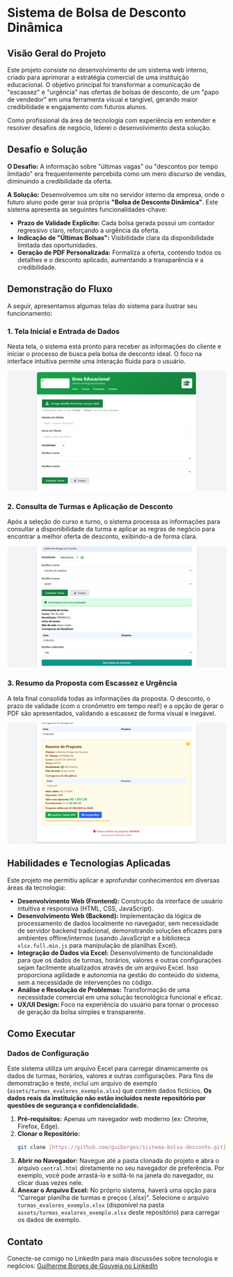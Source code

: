 # Sistema de Bolsa de Desconto Dinâmica

## Visão Geral do Projeto

Este projeto consiste no desenvolvimento de um sistema web interno, criado para aprimorar a estratégia comercial de uma instituição educacional. O objetivo principal foi transformar a comunicação de "escassez" e "urgência" nas ofertas de bolsas de desconto, de um "papo de vendedor" em uma ferramenta visual e tangível, gerando maior credibilidade e engajamento com futuros alunos.

Como profissional da área de tecnologia com experiência em entender e resolver desafios de negócio, liderei o desenvolvimento desta solução.

## Desafio e Solução

**O Desafio:** A informação sobre "últimas vagas" ou "descontos por tempo limitado" era frequentemente percebida como um mero discurso de vendas, diminuindo a credibilidade da oferta.

**A Solução:** Desenvolvemos um site no servidor interno da empresa, onde o futuro aluno pode gerar sua própria **"Bolsa de Desconto Dinâmica"**. Este sistema apresenta as seguintes funcionalidades-chave:

* **Prazo de Validade Explícito:** Cada bolsa gerada possui um contador regressivo claro, reforçando a urgência da oferta.
* **Indicação de "Últimas Bolsas":** Visibilidade clara da disponibilidade limitada das oportunidades.
* **Geração de PDF Personalizada:** Formaliza a oferta, contendo todos os detalhes e o desconto aplicado, aumentando a transparência e a credibilidade.

## Demonstração do Fluxo

A seguir, apresentamos algumas telas do sistema para ilustrar seu funcionamento:

### 1. Tela Inicial e Entrada de Dados

Nesta tela, o sistema está pronto para receber as informações do cliente e iniciar o processo de busca pela bolsa de desconto ideal. O foco na interface intuitiva permite uma interação fluida para o usuário.

![Tela Inicial - Entrada de Dados](screenshots/1.png)

### 2. Consulta de Turmas e Aplicação de Desconto

Após a seleção do curso e turno, o sistema processa as informações para consultar a disponibilidade da turma e aplicar as regras de negócio para encontrar a melhor oferta de desconto, exibindo-a de forma clara.

![Consulta de Turmas e Detalhes do Desconto](screenshots/2.png)

### 3. Resumo da Proposta com Escassez e Urgência

A tela final consolida todas as informações da proposta. O desconto, o prazo de validade (com o cronômetro em tempo real!) e a opção de gerar o PDF são apresentados, validando a escassez de forma visual e inegável.

![Resumo da Proposta com Prazo e Urgência](screenshots/3.png)

## Habilidades e Tecnologias Aplicadas

Este projeto me permitiu aplicar e aprofundar conhecimentos em diversas áreas da tecnologia:

* **Desenvolvimento Web (Frontend):** Construção da interface de usuário intuitiva e responsiva (HTML, CSS, JavaScript).
* **Desenvolvimento Web (Backend):** Implementação da lógica de processamento de dados localmente no navegador, sem necessidade de servidor backend tradicional, demonstrando soluções eficazes para ambientes offline/internos (usando JavaScript e a biblioteca `xlsx.full.min.js` para manipulação de planilhas Excel).
* **Integração de Dados via Excel:** Desenvolvimento de funcionalidade para que os dados de turmas, horários, valores e outras configurações sejam facilmente atualizados através de um arquivo Excel. Isso proporciona agilidade e autonomia na gestão do conteúdo do sistema, sem a necessidade de intervenções no código.
* **Análise e Resolução de Problemas:** Transformação de uma necessidade comercial em uma solução tecnológica funcional e eficaz.
* **UX/UI Design:** Foco na experiência do usuário para tornar o processo de geração da bolsa simples e transparente.

## Como Executar

### Dados de Configuração
Este sistema utiliza um arquivo Excel para carregar dinamicamente os dados de turmas, horários, valores e outras configurações. Para fins de demonstração e teste, incluí um arquivo de exemplo (`assets/turmas_evalores_exemplo.xlsx`) que contém dados fictícios. **Os dados reais da instituição não estão incluídos neste repositório por questões de segurança e confidencialidade.**

1.  **Pré-requisitos:** Apenas um navegador web moderno (ex: Chrome, Firefox, Edge).
2.  **Clonar o Repositório:**
    ```bash
    git clone [https://github.com/guiborgex/sistema-bolsa-desconto.git](https://github.com/guiborgex/sistema-bolsa-desconto.git)
    ```
3.  **Abrir no Navegador:** Navegue até a pasta clonada do projeto e abra o arquivo `central.html` diretamente no seu navegador de preferência. Por exemplo, você pode arrastá-lo e soltá-lo na janela do navegador, ou clicar duas vezes nele.
4.  **Anexar o Arquivo Excel:** No próprio sistema, haverá uma opção para "Carregar planilha de turmas e preços (.xlsx)". Selecione o arquivo `turmas_evalores_exemplo.xlsx` (disponível na pasta `assets/turmas_evalores_exemplo.xlsx` deste repositório) para carregar os dados de exemplo.


## Contato

Conecte-se comigo no LinkedIn para mais discussões sobre tecnologia e negócios:
[Guilherme Borges de Gouveia no LinkedIn]([https://www.linkedin.com/in/SEU_PERFIL_LINKEDIN/](https://www.linkedin.com/in/guilherme-borges-de-gouveia-567966359/))
